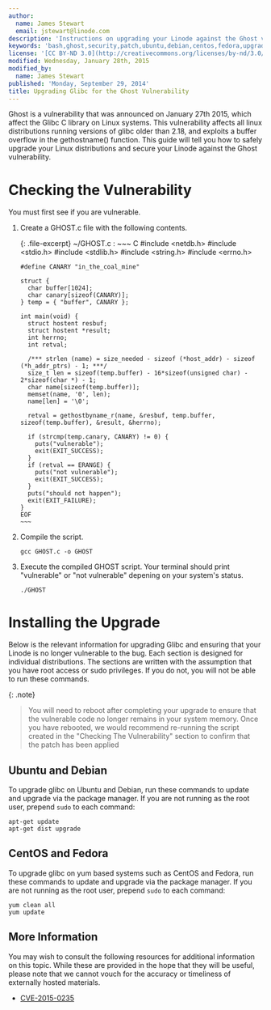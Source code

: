 ```yaml
---
author:
  name: James Stewart
  email: jstewart@linode.com
description: 'Instructions on upgrading your Linode against the Ghost vulnerability.'
keywords: 'bash,ghost,security,patch,ubuntu,debian,centos,fedora,upgrade'
license: '[CC BY-ND 3.0](http://creativecommons.org/licenses/by-nd/3.0/us/)'
modified: Wednesday, January 28th, 2015
modified_by:
  name: James Stewart
published: 'Monday, September 29, 2014'
title: Upgrading Glibc for the Ghost Vulnerability
---
```


Ghost is a vulnerability that was announced on January 27th 2015, which affect the Glibc C library on Linux systems.  This vulnerability affects all linux distributions running versions of glibc older than 2.18, and exploits a buffer overflow in the gethostname() function. This guide will tell you how to safely upgrade your Linux distributions and secure your Linode against the Ghost vulnerability.

# Checking the Vulnerability

You must first see if you are vulnerable.

1.  Create a GHOST.c file with the following contents.

    {: .file-excerpt}
    ~/GHOST.c
    :   ~~~ C
		#include <netdb.h>
		#include <stdio.h>
		#include <stdlib.h>
		#include <string.h>
		#include <errno.h>

		#define CANARY "in_the_coal_mine"

		struct {
		  char buffer[1024];
		  char canary[sizeof(CANARY)];
		} temp = { "buffer", CANARY };

		int main(void) {
		  struct hostent resbuf;
		  struct hostent *result;
		  int herrno;
		  int retval;

		  /*** strlen (name) = size_needed - sizeof (*host_addr) - sizeof (*h_addr_ptrs) - 1; ***/
		  size_t len = sizeof(temp.buffer) - 16*sizeof(unsigned char) - 2*sizeof(char *) - 1;
		  char name[sizeof(temp.buffer)];
		  memset(name, '0', len);
		  name[len] = '\0';

		  retval = gethostbyname_r(name, &resbuf, temp.buffer, sizeof(temp.buffer), &result, &herrno);

		  if (strcmp(temp.canary, CANARY) != 0) {
		    puts("vulnerable");
		    exit(EXIT_SUCCESS);
		  }
		  if (retval == ERANGE) {
		    puts("not vulnerable");
		    exit(EXIT_SUCCESS);
		  }
		  puts("should not happen");
		  exit(EXIT_FAILURE);
		}
		EOF
		~~~

2.  Compile the script.

		gcc GHOST.c -o GHOST

3.  Execute the compiled GHOST script.  Your terminal should print "vulnerable" or "not vulnerable" depening on your system's status.

		./GHOST


# Installing the Upgrade

Below is the relevant information for upgrading Glibc and ensuring that your Linode is no longer vulnerable to the bug. Each section is designed for individual distributions. The sections are written with the assumption that you have root access or sudo privileges. If you do not, you will not be able to run these commands.

{: .note}
>You will need to reboot after completing your upgrade to ensure that the vulnerable code no longer remains in your system memory.  Once you have rebooted, we would recommend re-running the script created in the "Checking The Vulnerability" section to confirm that the patch has been applied

## Ubuntu and Debian

To upgrade glibc on Ubuntu and Debian, run these commands to update and upgrade via the package manager. If you are not running as the root user, prepend `sudo` to each command:

	apt-get update
	apt-get dist upgrade

## CentOS and Fedora

To upgrade glibc on yum based systems such as CentOS and Fedora, run these commands to update and upgrade via the package manager. If you are not running as the root user, prepend `sudo` to each command:

	yum clean all
	yum update

More Information
----------------

You may wish to consult the following resources for additional information on this topic. While these are provided in the hope that they will be useful, please note that we cannot vouch for the accuracy or timeliness of externally hosted materials.

- [CVE-2015-0235](http://www.openwall.com/lists/oss-security/2015/01/27/9)

